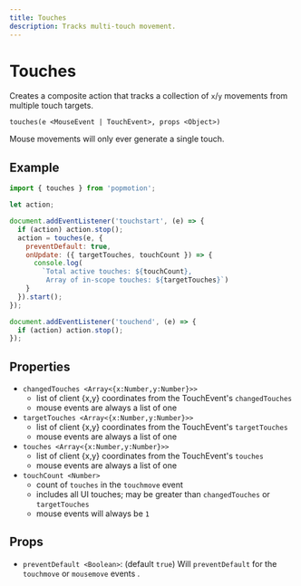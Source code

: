 ```yaml
---
title: Touches
description: Tracks multi-touch movement.
---
```


# Touches

Creates a composite action that tracks a collection of `x`/`y` movements from multiple touch targets.

`touches(e <MouseEvent | TouchEvent>, props <Object>)`

Mouse movements will only ever generate a single touch.

## Example

```javascript
import { touches } from 'popmotion';

let action;

document.addEventListener('touchstart', (e) => {
  if (action) action.stop();
  action = touches(e, {
    preventDefault: true,
    onUpdate: ({ targetTouches, touchCount }) => {
      console.log(
        `Total active touches: ${touchCount},
         Array of in-scope touches: ${targetTouches}`)
    }
  }).start();
});

document.addEventListener('touchend', (e) => {
  if (action) action.stop();
});
```

## Properties

* `changedTouches <Array<{x:Number,y:Number}>>`
  * list of client {x,y} coordinates from the TouchEvent's `changedTouches`
  * mouse events are always a list of one
* `targetTouches <Array<{x:Number,y:Number}>>`
  * list of client {x,y} coordinates from the TouchEvent's `targetTouches`
  * mouse events are always a list of one
* `touches <Array<{x:Number,y:Number}>>`
  * list of client {x,y} coordinates from the TouchEvent's `touches`
  * mouse events are always a list of one
* `touchCount <Number>`
  * count of `touches` in the `touchmove` event
  * includes all UI touches; may be greater than `changedTouches` or `targetTouches`
  * mouse events will always be `1`

## Props

- `preventDefault <Boolean>`: (default `true`) Will `preventDefault` for the `touchmove` or `mousemove` events .
